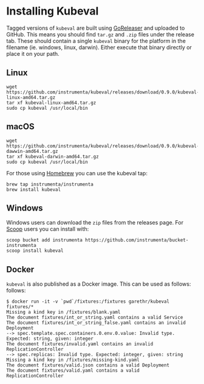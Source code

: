 # Installing Kubeval

Tagged versions of `kubeval` are built using [GoReleaser](https://goreleaser.com/) and
uploaded to GitHub. This means you should find `tar.gz` and `.zip` files under the
release tab. These should contain a single `kubeval` binary for the platform
in the filename (ie. windows, linux, darwin). Either execute that binary
directly or place it on your path.


## Linux

```
wget https://github.com/instrumenta/kubeval/releases/download/0.9.0/kubeval-linux-amd64.tar.gz
tar xf kubeval-linux-amd64.tar.gz
sudo cp kubeval /usr/local/bin
```

## macOS

```
wget https://github.com/instrumenta/kubeval/releases/download/0.9.0/kubeval-dawwin-amd64.tar.gz
tar xf kubeval-darwin-amd64.tar.gz
sudo cp kubeval /usr/local/bin
```

For those using [Homebrew](https://brew.sh/) you can use the kubeval tap:

```
brew tap instrumenta/instrumenta
brew install kubeval
```

## Windows

Windows users can download the `zip` files from the releases page. For [Scoop](https://scoop.sh/)
users you can install with:

```
scoop bucket add instrumenta https://github.com/instrumenta/bucket-instrumenta
scoop install kubeval
```

## Docker


`kubeval` is also published as a Docker image. This can be used as follows:
follows:

```
$ docker run -it -v `pwd`/fixtures:/fixtures garethr/kubeval fixtures/*
Missing a kind key in /fixtures/blank.yaml
The document fixtures/int_or_string.yaml contains a valid Service
The document fixtures/int_or_string_false.yaml contains an invalid Deployment
--> spec.template.spec.containers.0.env.0.value: Invalid type. Expected: string, given: integer
The document fixtures/invalid.yaml contains an invalid ReplicationController
--> spec.replicas: Invalid type. Expected: integer, given: string
Missing a kind key in /fixtures/missing-kind.yaml
The document fixtures/valid.json contains a valid Deployment
The document fixtures/valid.yaml contains a valid ReplicationController
```
